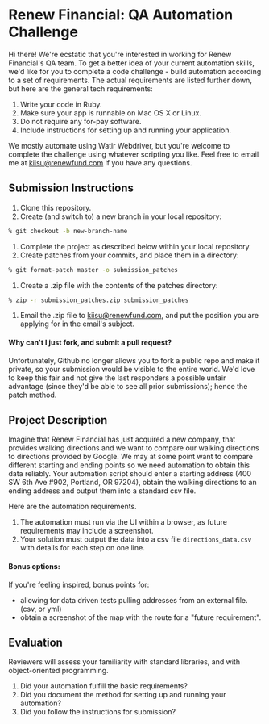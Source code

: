 Renew Financial: QA Automation Challenge
=======================

Hi there!  We're ecstatic that you're interested in working for Renew Financial's QA team.  To get a better idea of your current automation skills, we'd like for you to complete a code challenge - build automation according to a set of requirements.  The actual requirements are listed further down, but here are the general tech requirements:

1. Write your code in Ruby.
1. Make sure your app is runnable on Mac OS X or Linux.
1. Do not require any for-pay software.
1. Include instructions for setting up and running your application.

We mostly automate using Watir Webdriver, but you're welcome to complete the challenge using whatever scripting you like.  Feel free to email me at [kiisu@renewfund.com](kiisu@renewfund.com) if you have any questions.

## Submission Instructions

1. Clone this repository.
1. Create (and switch to) a new branch in your local repository:

  ```bash
  % git checkout -b new-branch-name
  ```

1. Complete the project as described below within your local repository.
1. Create patches from your commits, and place them in a directory:

  ```bash
  % git format-patch master -o submission_patches
  ```

1. Create a .zip file with the contents of the patches directory:

  ```bash
  % zip -r submission_patches.zip submission_patches
  ```

1. Email the .zip file to [kiisu@renewfund.com](kiisu@renewfund.com), and put the position you are applying for in the email's subject.

#### Why can't I just fork, and submit a pull request?

Unfortunately, Github no longer allows you to fork a public repo and make it private, so your submission would be visible to the entire world.  We'd love to keep this fair and not give the last responders a possible unfair advantage (since they'd be able to see all prior submissions); hence the patch method.

## Project Description

Imagine that Renew Financial has just acquired a new company, that provides walking directions and we want to compare our walking directions to directions provided by Google.  We may at some point want to compare different starting and ending points so we need automation to obtain this data reliably.  Your automation script should enter a starting address (400 SW 6th Ave #902, Portland, OR 97204), obtain the walking directions to an ending address and output them into a standard csv file.

Here are the automation requirements.

1. The automation must run via the UI within a browser, as future requirements may include a screenshot.
1. Your solution must output the data into a csv file `directions_data.csv` with details for each step on one line.

#### Bonus options:

If you're feeling inspired, bonus points for:

* allowing for data driven tests pulling addresses from an external file.  (csv, or yml)
* obtain a screenshot of the map with the route for a "future requirement".

## Evaluation

Reviewers will assess your familiarity with standard libraries, and with object-oriented programming.

1. Did your automation fulfill the basic requirements?
1. Did you document the method for setting up and running your automation?
1. Did you follow the instructions for submission?
